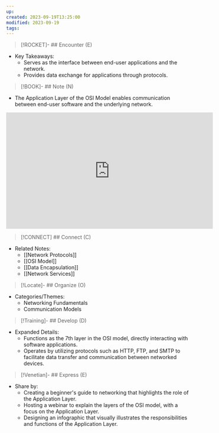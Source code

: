 ```yaml
---
up: 
created: 2023-09-19T13:25:00
modified: 2023-09-19
tags:
---
```

> [!ROCKET]- ## Encounter (E)

- Key Takeaways:
    - Serves as the interface between end-user applications and the network.
    - Provides data exchange for applications through protocols.

> [!BOOK]- ## Note (N)

- The Application Layer of the OSI Model enables communication between end-user software and the underlying network.
<iframe width="560" height="315" src="https://www.youtube.com/embed/abeupgK5z48?si=2pyisODKuPTVtpjK" title="YouTube video player" frameborder="0" allow="accelerometer; autoplay; clipboard-write; encrypted-media; gyroscope; picture-in-picture; web-share" allowfullscreen></iframe>

> [!CONNECT] ## Connect (C)

- Related Notes:
    - [[Network Protocols]]
    - [[OSI Model]]
    - [[Data Encapsulation]]
    - [[Network Services]]

> [!Locate]- ## Organize (O)

- Categories/Themes:
    - Networking Fundamentals
    - Communication Models

> [!Training]- ## Develop (D)

- Expanded Details:
    - Functions as the 7th layer in the OSI model, directly interacting with software applications.
    - Operates by utilizing protocols such as HTTP, FTP, and SMTP to facilitate data transfer and communication between networked devices.

> [!Venetian]- ## Express (E)

- Share by:
    - Creating a beginner's guide to networking that highlights the role of the Application Layer.
    - Hosting a webinar to explain the layers of the OSI model, with a focus on the Application Layer.
    - Designing an infographic that visually illustrates the responsibilities and functions of the Application Layer.